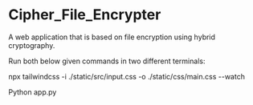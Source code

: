# Cipher_File_Encrypter
A web application that is based on file encryption using hybrid cryptography.

Run both below given commands in two different terminals:

npx tailwindcss -i ./static/src/input.css -o ./static/css/main.css --watch

Python app.py


